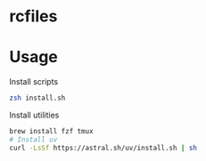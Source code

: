 # rcfiles

# Usage

Install scripts

```zsh
zsh install.sh
```

Install utilities

```bash
brew install fzf tmux
# Install uv
curl -LsSf https://astral.sh/uv/install.sh | sh
```
